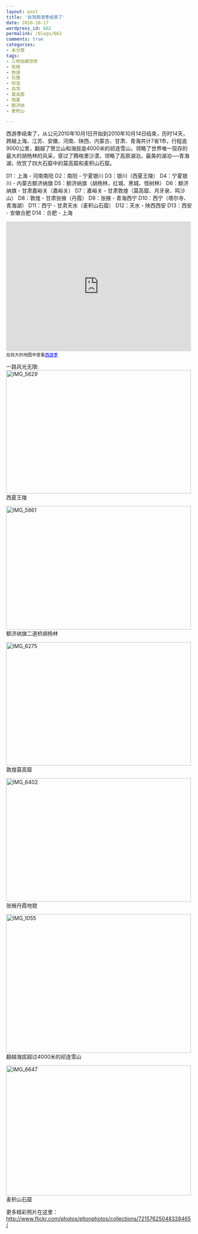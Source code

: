 ```yaml
---
layout: post
title: '自驾西游季结束了'
date: 2010-10-17
wordpress_id: 662
permalink: /blogs/662
comments: true
categories:
- 未分类
tags:
- 三枪拍案惊奇
- 张掖
- 旅游
- 石窟
- 祁连
- 自驾
- 莫高窟
- 西夏
- 额济纳
- 麦积山

---
```

西游季结束了，从公元2010年10月1日开始到2010年10月14日结束，历时14天，跨越上海、江苏、安徽、河南、陕西、内蒙古、甘肃、青海共计7省1市，行程逾9000公里，翻越了贺兰山和海拔逾4000米的祁连雪山，领略了世界唯一现存的最大的胡杨林的风采，穿过了腾格里沙漠，领略了高原湖泊，最美的湖泊──青海湖，欣赏了四大石窟中的莫高窟和麦积山石窟。

D1：上海 - 河南南阳
D2：南阳 - 宁夏银川
D3：银川（西夏王陵）
D4：宁夏银川 - 内蒙古额济纳旗
D5：额济纳旗（胡杨林，红城、黑城、怪树林）
D6：额济纳旗 - 甘肃嘉峪关（嘉峪关）
D7：嘉峪关 - 甘肃敦煌（莫高窟、月牙泉、鸣沙山）
D8：敦煌 - 甘肃张掖（丹霞）
D9：张掖 - 青海西宁
D10：西宁（塔尔寺、青海湖）
D11：西宁 - 甘肃天水（麦积山石窟）
D12：天水 - 陕西西安
D13：西安 - 安徽合肥
D14：合肥 - 上海

<iframe width="500" height="350" frameborder="0" scrolling="no" marginheight="0" marginwidth="0" src="http://maps.google.com/maps/ms?ie=UTF8&amp;hl=zh-CN&amp;msa=0&amp;msid=111375824033091419173.000492bc1a79cbd56a83d&amp;ll=36.590253,108.038092&amp;spn=10.736219,26.751932&amp;output=embed"></iframe><br /><small>在较大的地图中查看<a href="http://maps.google.com/maps/ms?ie=UTF8&amp;hl=zh-CN&amp;msa=0&amp;msid=111375824033091419173.000492bc1a79cbd56a83d&amp;ll=36.590253,108.038092&amp;spn=10.736219,26.751932&amp;source=embed" style="color:#0000FF;text-align:left">西游季</a></small>

一路风光无限:
<a href="http://www.flickr.com/photos/eltonphotos/5085449430/" title="IMG_5629 by Elton.Zheng, on Flickr"><img src="http://farm5.static.flickr.com/4111/5085449430_87d047cdef.jpg" width="500" height="333" alt="IMG_5629" /></a>
西夏王陵

<a href="http://www.flickr.com/photos/eltonphotos/5085829272/" title="IMG_5861 by Elton.Zheng, on Flickr"><img src="http://farm5.static.flickr.com/4146/5085829272_2f7fa06b7c.jpg" width="500" height="333" alt="IMG_5861" /></a>
额济纳旗二道桥胡杨林

<a href="http://www.flickr.com/photos/eltonphotos/5085912216/" title="IMG_6275 by Elton.Zheng, on Flickr"><img src="http://farm5.static.flickr.com/4086/5085912216_0cd88cdac2.jpg" width="500" height="333" alt="IMG_6275" /></a>
敦煌莫高窟

<a href="http://www.flickr.com/photos/eltonphotos/5086197250/" title="IMG_6402 by Elton.Zheng, on Flickr"><img src="http://farm5.static.flickr.com/4111/5086197250_60fbcc21b3.jpg" width="500" height="333" alt="IMG_6402" /></a>
张掖丹霞地貌

<a href="http://www.flickr.com/photos/eltonphotos/5085653731/" title="IMG_1055 by Elton.Zheng, on Flickr"><img src="http://farm5.static.flickr.com/4084/5085653731_ed8ec729fc.jpg" width="500" height="374" alt="IMG_1055" /></a>
翻越海拔超过4000米的祁连雪山

<a href="http://www.flickr.com/photos/eltonphotos/5085886733/" title="IMG_6647 by Elton.Zheng, on Flickr"><img src="http://farm5.static.flickr.com/4103/5085886733_1612f9869c.jpg" width="500" height="351" alt="IMG_6647" /></a>
麦积山石窟

更多精彩照片在这里：<a href="http://www.flickr.com/photos/eltonphotos/collections/72157625048328465/" target="_blank">http://www.flickr.com/photos/eltonphotos/collections/72157625048328465/</a>
